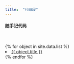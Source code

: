 ```yaml
---
title:  "代码段"
---
```


#### 随手记代码
<br />
<dl>
{% for object in site.data.list %}
  <li><a href="{{ object.name }}">{{ object.title }}</a></li>
{% endfor %}
</dl>
